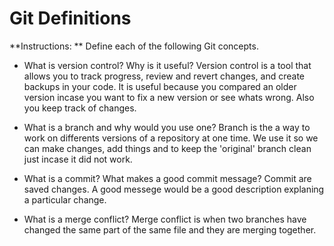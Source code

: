 # Git Definitions

**Instructions: ** Define each of the following Git concepts.

* What is version control?  Why is it useful?
  Version control is a tool that allows you to track progress, review and revert changes, and create backups in your code. It is useful because you compared an older version incase you want to fix a new version or see whats wrong. Also you keep track of changes.

* What is a branch and why would you use one?
  Branch is the a way to work on differents versions of a repository at one time. We use it so we can make changes, add things and to keep the 'original' branch clean just incase it did not work.

* What is a commit? What makes a good commit message?
  Commit are saved changes. A good messege would be a good description explaning a particular change.

* What is a merge conflict?
  Merge conflict is when two branches have changed the same part of the same file and they are merging together.